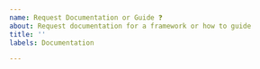 ```yaml
---
name: Request Documentation or Guide ❓
about: Request documentation for a framework or how to guide
title: ''
labels: Documentation

---
```


<!--
Please make sure your request is relevant to the icon pack
and is not already covered in an existing doc / guide
-->

